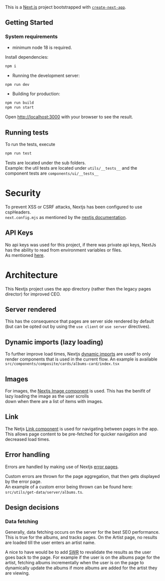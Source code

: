 This is a [Next.js](https://nextjs.org/) project bootstrapped with [`create-next-app`](https://github.com/vercel/next.js/tree/canary/packages/create-next-app).

## Getting Started

### System requirements
- minimum node 18 is required.

Install dependencies:  
```bash
npm i
```

- Running the development server:
```bash
npm run dev
```

- Building for production:
```bash
npm run build
npm run start
```

Open [http://localhost:3000](http://localhost:3000) with your browser to see the result.

## Running tests
To run the tests, execute 
```bash
npm run test
```
Tests are located under the sub folders.  
Example: the util tests are located under `utils/__tests__` and the component tests are `components/ui/__tests__`

# Security
To prevent XSS or CSRF attacks, Nextjs has been configured to use cspHeaders.  
`next.config.mjs` as mentioned by the [nextjs documentation](https://nextjs.org/docs/app/building-your-application/configuring/content-security-policy#without-nonces).

## API Keys
No api keys was used for this project, if there was private api keys, NextJs has the ability to read from environment variables or files.  
As mentioned [here](https://nextjs.org/docs/app/building-your-application/configuring/environment-variables).

# Architecture
This Nextjs project uses the app directory (rather then the legacy pages director) for improved CEO. 

## Server rendered 
This has the consequence that pages are server side rendered by default (but can be opted out by using the 
`use client` or `use server` directives).

## Dynamic imports (lazy loading)
To further improve load times, Nextjs [dynamic imports](https://nextjs.org/docs/pages/building-your-application/optimizing/lazy-loading#nextdynamic) are usedf to only render components that is used in the current flow.
An example is available `src/components/composite/cards/albums-card/index.tsx`

## Images
For images, the [Nextjs Image component](https://nextjs.org/docs/app/building-your-application/optimizing/images) is used. This has the benifit of lazy loading the image as the user scrolls  
down when there are a list of items with images.

## Link
The Netjs [Link component](https://nextjs.org/docs/pages/api-reference/components/link) is used for navigating between pages in the app.  
This allows page content to be pre-fetched for quicker navigation and decreased load times.

## Error handling
Errors are handled by making use of Nextjs [error pages](https://nextjs.org/docs/app/building-your-application/routing/error-handling).

Custom errors are thrown for the page aggregation, that then gets displayed by the error page.  
An example of a custom error being thrown can be found here: `src/utils/get-data/server/albums.ts`.

## Design decisions
### Data fetching
Generally, data fetching occurs on the server for the best SEO performance. This is true for the albums, and tracks pages. On the Artist page, no results are loaded till the user enters an artist name.  

A nice to have would be to add [SWR](https://swr.vercel.app/) to revalidate the results as the user goes back to the page.
For example if the user is on the albums page for the artist, fetching albums incrementally when the user is on the page to dynamically
update the albums if more albums are added for the artist they are viewing.
